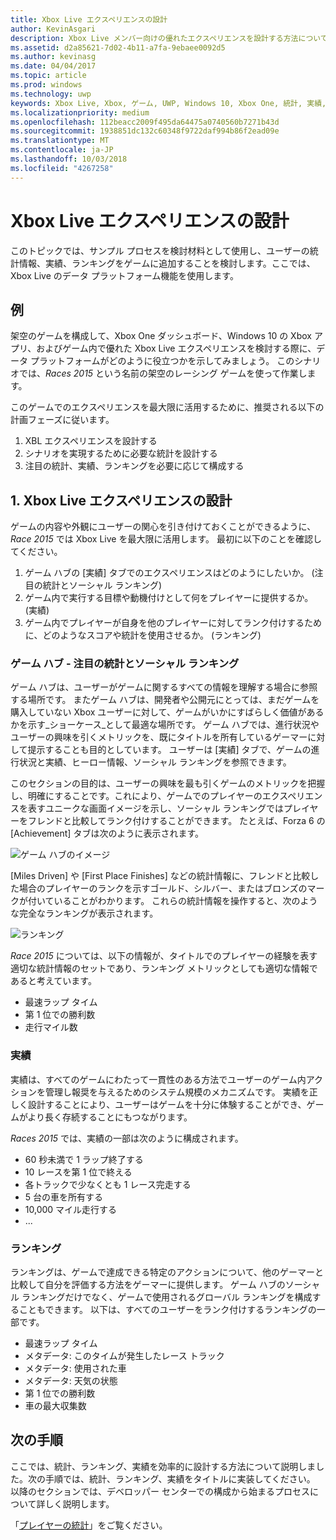 ```yaml
---
title: Xbox Live エクスペリエンスの設計
author: KevinAsgari
description: Xbox Live メンバー向けの優れたエクスペリエンスを設計する方法について説明します。そのためには、タイトルに関連するプレイヤーの統計、ランキング、実績についての計画を立てます。
ms.assetid: d2a85621-7d02-4b11-a7fa-9ebaee0092d5
ms.author: kevinasg
ms.date: 04/04/2017
ms.topic: article
ms.prod: windows
ms.technology: uwp
keywords: Xbox Live, Xbox, ゲーム, UWP, Windows 10, Xbox One, 統計, 実績, ランキング, 設計
ms.localizationpriority: medium
ms.openlocfilehash: 112beacc2009f495da64475a0740560b7271b43d
ms.sourcegitcommit: 1938851dc132c60348f9722daf994b86f2ead09e
ms.translationtype: MT
ms.contentlocale: ja-JP
ms.lasthandoff: 10/03/2018
ms.locfileid: "4267258"
---
```

# <a name="designing-xbox-live-experiences"></a>Xbox Live エクスペリエンスの設計

このトピックでは、サンプル プロセスを検討材料として使用し、ユーザーの統計情報、実績、ランキングをゲームに追加することを検討します。ここでは、Xbox Live のデータ プラットフォーム機能を使用します。

## <a name="example"></a>例
架空のゲームを構成して、Xbox One ダッシュボード、Windows 10 の Xbox アプリ、およびゲーム内で優れた Xbox Live エクスペリエンスを検討する際に、データ プラットフォームがどのように役立つかを示してみましょう。 このシナリオでは、_Races 2015_ という名前の架空のレーシング ゲームを使って作業します。

このゲームでのエクスペリエンスを最大限に活用するために、推奨される以下の計画フェーズに従います。
1. XBL エクスペリエンスを設計する
2. シナリオを実現するために必要な統計を設計する
3. 注目の統計、実績、ランキングを必要に応じて構成する


## <a name="1-design-your-xbox-live-experiences"></a>1. Xbox Live エクスペリエンスの設計
ゲームの内容や外観にユーザーの関心を引き付けておくことができるように、_Race 2015_ では Xbox Live を最大限に活用します。 最初に以下のことを確認してください。

1. ゲーム ハブの [実績] タブでのエクスペリエンスはどのようにしたいか。 (注目の統計とソーシャル ランキング)
2. ゲーム内で実行する目標や動機付けとして何をプレイヤーに提供するか。 (実績)
3. ゲーム内でプレイヤーが自身を他のプレイヤーに対してランク付けするために、どのようなスコアや統計を使用させるか。 (ランキング)


### <a name="gamehubs---featured-statistics-and-social-leaderboards"></a>ゲーム ハブ - 注目の統計とソーシャル ランキング
ゲーム ハブは、ユーザーがゲームに関するすべての情報を理解する場合に参照する場所です。 またゲーム ハブは、開発者や公開元にとっては、まだゲームを購入していない Xbox ユーザーに対して、ゲームがいかにすばらしく価値があるかを示す_ショーケース_として最適な場所です。 ゲーム ハブでは、進行状況やユーザーの興味を引くメトリックを、既にタイトルを所有しているゲーマーに対して提示することも目的としています。 ユーザーは [実績] タブで、ゲームの進行状況と実績、ヒーロー情報、ソーシャル ランキングを参照できます。

このセクションの目的は、ユーザーの興味を最も引くゲームのメトリックを把握し、明確にすることです。これにより、ゲームでのプレイヤーのエクスペリエンスを表すユニークな画面イメージを示し、ソーシャル ランキングではプレイヤーをフレンドと比較してランク付けすることができます。 たとえば、Forza 6 の [Achievement] タブは次のように表示されます。

![ゲーム ハブのイメージ](../images/omega/forza_gamehub.png)


[Miles Driven] や [First Place Finishes] などの統計情報に、フレンドと比較した場合のプレイヤーのランクを示すゴールド、シルバー、またはブロンズのマークが付いていることがわかります。 これらの統計情報を操作すると、次のような完全なランキングが表示されます。

![ランキング](../images/omega/progress_gamehub_lb.png)

 _Race 2015_ については、以下の情報が、タイトルでのプレイヤーの経験を表す適切な統計情報のセットであり、ランキング メトリックとしても適切な情報であると考えています。
 * 最速ラップ タイム
 * 第 1 位での勝利数
 * 走行マイル数


### <a name="achievements"></a>実績
実績は、すべてのゲームにわたって一貫性のある方法でユーザーのゲーム内アクションを管理し報奨を与えるためのシステム規模のメカニズムです。 実績を正しく設計することにより、ユーザーはゲームを十分に体験することができ、ゲームがより長く存続することにもつながります。

_Races 2015_ では、実績の一部は次のように構成されます。
* 60 秒未満で 1 ラップ終了する
* 10 レースを第 1 位で終える
* 各トラックで少なくとも 1 レース完走する
* 5 台の車を所有する
* 10,000 マイル走行する
* ...


###  <a name="leaderboards"></a>ランキング
ランキングは、ゲームで達成できる特定のアクションについて、他のゲーマーと比較して自分を評価する方法をゲーマーに提供します。 ゲーム ハブのソーシャル ランキングだけでなく、ゲームで使用されるグローバル ランキングを構成することもできます。 以下は、すべてのユーザーをランク付けするランキングの一部です。

* 最速ラップ タイム
 * メタデータ: このタイムが発生したレース トラック
 * メタデータ: 使用された車
 * メタデータ: 天気の状態
* 第 1 位での勝利数
* 車の最大収集数

## <a name="next-steps"></a>次の手順
ここでは、統計、ランキング、実績を効率的に設計する方法について説明しました。次の手順では、統計、ランキング、実績をタイトルに実装してください。  以降のセクションでは、デベロッパー センターでの構成から始まるプロセスについて詳しく説明します。

「[プレイヤーの統計](../leaderboards-and-stats-2017/player-stats.md)」をご覧ください。
